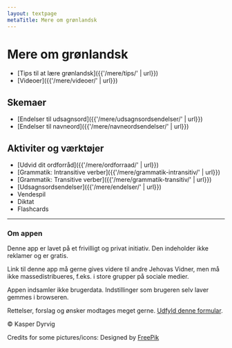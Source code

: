 ```yaml
---
layout: textpage
metaTitle: Mere om grønlandsk
---
```

# Mere om grønlandsk

- [Tips til at lære grønlandsk]({{'/mere/tips/' | url}})
- [Videoer]({{'/mere/videoer/' | url}})

## Skemaer

- [Endelser til udsagnsord]({{'/mere/udsagnsordsendelser/' | url}})
- [Endelser til navneord]({{'/mere/navneordsendelser/' | url}})

## Aktiviter og værktøjer

- [Udvid dit ordforråd]({{'/mere/ordforraad/' | url}})
- [Grammatik: Intransitive verber]({{'/mere/grammatik-intransitiv/' | url}})
- [Grammatik: Transitive verber]({{'/mere/grammatik-transitiv/' | url}})
- [Udsagnsordsendelser]({{'/mere/endelser/' | url}})
- Vendespil
- Diktat
- Flashcards

___

### Om appen

Denne app er lavet på et frivilligt og privat initiativ. Den indeholder ikke reklamer og er gratis.

Link til denne app må gerne gives videre til andre Jehovas Vidner, men må ikke massedistribueres, f.eks. i store grupper på sociale medier.

Appen indsamler ikke brugerdata. Indstillinger som brugeren selv laver gemmes i browseren.

Rettelser, forslag og ønsker modtages meget gerne. [Udfyld denne formular](https://forms.gle/Ksbe7eu3tx79HiQ6A).

© Kasper Dyrvig

Credits for some pictures/icons: Designed by [FreePik](https://www.freepik.com/)